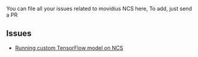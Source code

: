 You can file all your issues related to movidius NCS here, To add, just send a PR
## Issues
 - [Running custom TensorFlow model on NCS](https://ncsforum.movidius.com/discussion/703/myriad-error-running-custom-tensorflow-model-on-ncs#latest)
